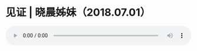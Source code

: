 # 见证 | 晓晨姊妹（2018.07.01）

<audio style="width: 100%;" preload="false" controls controlslist="nodownload"><source src="//cdn.simai.ml/audio/mp3/old/26036.mp3" type="audio/mpeg">Your browser does not support the audio element.</audio>


